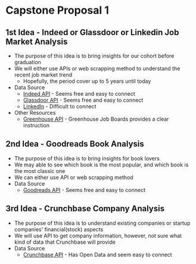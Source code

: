 # Capstone Proposal 1
## 1st Idea - Indeed or Glassdoor or Linkedin Job Market Analysis
* The purpose of this idea is to bring insights for our cohort before graduation
* We will either use APIs or web scrapping method to understand the recent job market trend
     * Hopefully, the period cover up to 5 years until today
* Data Source
     * [Indeed API](https://opensource.indeedeng.io/api-documentation/) - Seems free and easy to connect
     * [Glassdoor API](https://www.glassdoor.com/developer/index.htm) - Seems free and easy to connect
     * [LinkedIn](https://docs.microsoft.com/en-us/linkedin/learning/overview/) - Difficult to connect 
* Other Resources
     * [Greenhouse API](https://developers.greenhouse.io/job-board.html#introduction) - Greenhouse Job Boards provides a clear instruction 
     
## 2nd Idea - Goodreads Book Analysis
* The purpose of this idea is to bring insights for book lovers
* We may able to see which book is the most popular, and which book is the most classic one
* We can either use API or web scrapping method
* Data Source
     * [Goodreads API](https://www.goodreads.com/api) - Seems free and easy to connect

## 3rd Idea - Crunchbase Company Analysis
* The purpose of this idea is to understand existing companies or startup companies' financial(stock) aspects
* We will use API to get company information, however, not sure what kind of data that Crunchbase will provide
* Data Source
     * [Crunchbase API](https://data.crunchbase.com/v3.1/docs/getting-started) - Has Open Data and seem easy to connect

